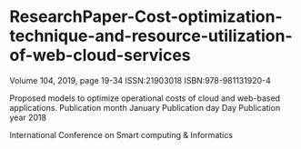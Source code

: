 # ResearchPaper-Cost-optimization-technique-and-resource-utilization-of-web-cloud-services

Volume 104, 2019, page 19-34 ISSN:21903018 ISBN:978-981131920-4

Proposed models to optimize operational costs of cloud and web-based applications.
Publication month 
January
 Publication day 
Day
 Publication year 
2018

International Conference on Smart computing & Informatics

